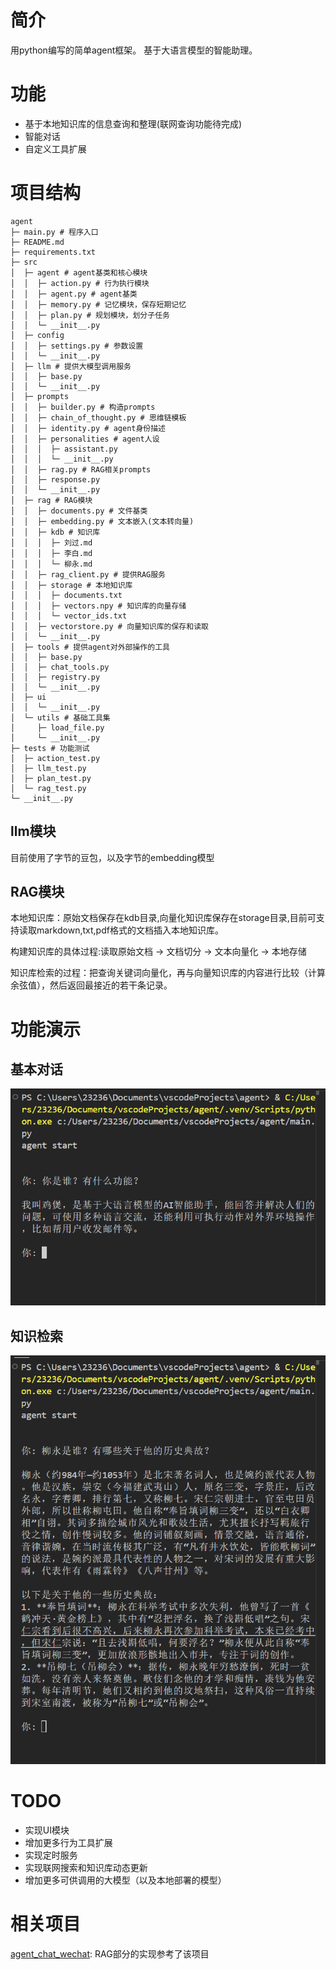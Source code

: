 # 简介
用python编写的简单agent框架。
基于大语言模型的智能助理。

# 功能
- 基于本地知识库的信息查询和整理(联网查询功能待完成)
- 智能对话
- 自定义工具扩展

# 项目结构
```
agent
├─ main.py # 程序入口
├─ README.md
├─ requirements.txt 
├─ src
│  ├─ agent # agent基类和核心模块
│  │  ├─ action.py # 行为执行模块
│  │  ├─ agent.py # agent基类
│  │  ├─ memory.py # 记忆模块，保存短期记忆
│  │  ├─ plan.py # 规划模块，划分子任务
│  │  └─ __init__.py
│  ├─ config
│  │  ├─ settings.py # 参数设置
│  │  └─ __init__.py
│  ├─ llm # 提供大模型调用服务
│  │  ├─ base.py 
│  │  └─ __init__.py
│  ├─ prompts 
│  │  ├─ builder.py # 构造prompts
│  │  ├─ chain_of_thought.py # 思维链模板
│  │  ├─ identity.py # agent身份描述
│  │  ├─ personalities # agent人设
│  │  │  ├─ assistant.py
│  │  │  └─ __init__.py
│  │  ├─ rag.py # RAG相关prompts
│  │  ├─ response.py
│  │  └─ __init__.py
│  ├─ rag # RAG模块
│  │  ├─ documents.py # 文件基类
│  │  ├─ embedding.py # 文本嵌入(文本转向量)
│  │  ├─ kdb # 知识库
│  │  │  ├─ 刘过.md
│  │  │  ├─ 李白.md
│  │  │  └─ 柳永.md
│  │  ├─ rag_client.py # 提供RAG服务
│  │  ├─ storage # 本地知识库
│  │  │  ├─ documents.txt 
│  │  │  ├─ vectors.npy # 知识库的向量存储
│  │  │  └─ vector_ids.txt
│  │  ├─ vectorstore.py # 向量知识库的保存和读取
│  │  └─ __init__.py
│  ├─ tools # 提供agent对外部操作的工具
│  │  ├─ base.py
│  │  ├─ chat_tools.py
│  │  ├─ registry.py
│  │  └─ __init__.py
│  ├─ ui 
│  │  └─ __init__.py
│  └─ utils # 基础工具集
│     ├─ load_file.py
│     └─ __init__.py
├─ tests # 功能测试
│  ├─ action_test.py
│  ├─ llm_test.py
│  ├─ plan_test.py
│  └─ rag_test.py
└─ __init__.py

```
## llm模块
目前使用了字节的豆包，以及字节的embedding模型

## RAG模块
本地知识库：原始文档保存在kdb目录,向量化知识库保存在storage目录,目前可支持读取markdown,txt,pdf格式的文档插入本地知识库。

构建知识库的具体过程:读取原始文档 -> 文档切分 -> 文本向量化 -> 本地存储

知识库检索的过程：把查询关键词向量化，再与向量知识库的内容进行比较（计算余弦值），然后返回最接近的若干条记录。

# 功能演示
## 基本对话
![image1](images/image1.png)
## 知识检索
![image2](images/image2.png)


# TODO
- 实现UI模块
- 增加更多行为工具扩展
- 实现定时服务
- 实现联网搜索和知识库动态更新
- 增加更多可供调用的大模型（以及本地部署的模型）

# 相关项目
[agent_chat_wechat](https://github.com/panxingfeng/agent_chat_wechat): RAG部分的实现参考了该项目
